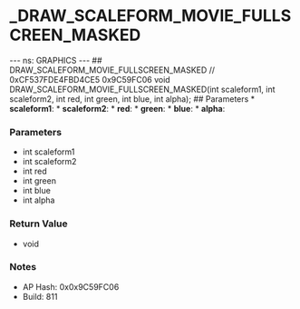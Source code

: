 # _DRAW_SCALEFORM_MOVIE_FULLSCREEN_MASKED

--- ns: GRAPHICS --- ## DRAW_SCALEFORM_MOVIE_FULLSCREEN_MASKED  // 0xCF537FDE4FBD4CE5 0x9C59FC06 void DRAW_SCALEFORM_MOVIE_FULLSCREEN_MASKED(int scaleform1, int scaleform2, int red, int green, int blue, int alpha);   ## Parameters * **scaleform1**: * **scaleform2**: * **red**: * **green**: * **blue**: * **alpha**:

### Parameters
* int scaleform1
* int scaleform2
* int red
* int green
* int blue
* int alpha

### Return Value
* void

### Notes
* AP Hash: 0x0x9C59FC06
* Build: 811

